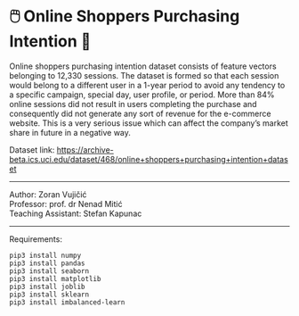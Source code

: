 # 🖱️ Online Shoppers Purchasing Intention  🛒

Online shoppers purchasing intention dataset consists of feature vectors belonging to 12,330
sessions. The dataset is formed so that each session would belong to a different user in a 1-year period
to avoid any tendency to a specific campaign, special day, user profile, or period. More than 84% online
sessions did not result in users completing the purchase and consequently did not generate any sort of
revenue for the e-commerce website. This is a very serious issue which can affect the company’s market
share in future in a negative way.

Dataset link: https://archive-beta.ics.uci.edu/dataset/468/online+shoppers+purchasing+intention+dataset

<hr>
Author: Zoran Vujičić <br>
Professor: prof. dr Nenad Mitić <br>
Teaching Assistant: Stefan Kapunac
<hr>

Requirements:

`pip3 install numpy` <br>
`pip3 install pandas` <br>
`pip3 install seaborn` <br>
`pip3 install matplotlib` <br>
`pip3 install joblib` <br>
`pip3 install sklearn` <br>
`pip3 install imbalanced-learn`

